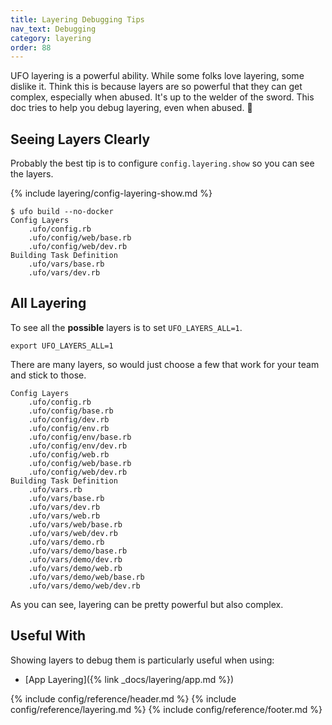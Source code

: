 ```yaml
---
title: Layering Debugging Tips
nav_text: Debugging
category: layering
order: 88
---
```


UFO layering is a powerful ability. While some folks love layering, some dislike it. Think this is because layers are so powerful that they can get complex, especially when abused. It's up to the welder of the sword. This doc tries to help you debug layering, even when abused. 🤣

## Seeing Layers Clearly

Probably the best tip is to configure `config.layering.show` so you can see the layers.

{% include layering/config-layering-show.md %}

    $ ufo build --no-docker
    Config Layers
        .ufo/config.rb
        .ufo/config/web/base.rb
        .ufo/config/web/dev.rb
    Building Task Definition
        .ufo/vars/base.rb
        .ufo/vars/dev.rb


## All Layering

To see all the **possible** layers is to set `UFO_LAYERS_ALL=1`.

    export UFO_LAYERS_ALL=1

There are many layers, so would just choose a few that work for your team and stick to those.

    Config Layers
        .ufo/config.rb
        .ufo/config/base.rb
        .ufo/config/dev.rb
        .ufo/config/env.rb
        .ufo/config/env/base.rb
        .ufo/config/env/dev.rb
        .ufo/config/web.rb
        .ufo/config/web/base.rb
        .ufo/config/web/dev.rb
    Building Task Definition
        .ufo/vars.rb
        .ufo/vars/base.rb
        .ufo/vars/dev.rb
        .ufo/vars/web.rb
        .ufo/vars/web/base.rb
        .ufo/vars/web/dev.rb
        .ufo/vars/demo.rb
        .ufo/vars/demo/base.rb
        .ufo/vars/demo/dev.rb
        .ufo/vars/demo/web.rb
        .ufo/vars/demo/web/base.rb
        .ufo/vars/demo/web/dev.rb

As you can see, layering can be pretty powerful but also complex.

## Useful With

Showing layers to debug them is particularly useful when using:

* [App Layering]({% link _docs/layering/app.md %})

{% include config/reference/header.md %}
{% include config/reference/layering.md %}
{% include config/reference/footer.md %}
